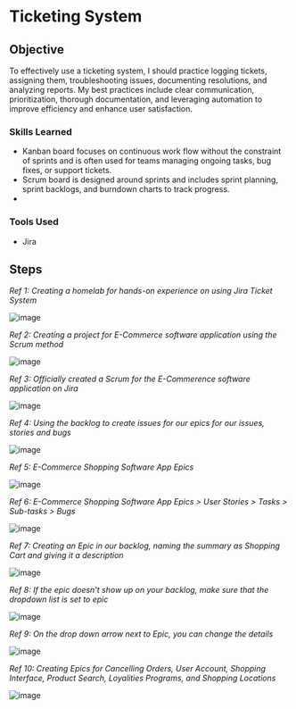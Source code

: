 # Ticketing System

## Objective
  
To effectively use a ticketing system, I should practice logging tickets, assigning them, troubleshooting issues, documenting resolutions, and analyzing reports. My best practices include clear communication, prioritization, thorough documentation, and leveraging automation to improve efficiency and enhance user satisfaction.

### Skills Learned

- Kanban board focuses on continuous work flow without the constraint of sprints and is often used for teams managing ongoing tasks, bug fixes, or support tickets.
- Scrum board is designed around sprints and includes sprint planning, sprint backlogs, and burndown charts to track progress.
- 

### Tools Used

- Jira

## Steps

*Ref 1: Creating a homelab for hands-on experience on using Jira Ticket System*

![image](https://github.com/user-attachments/assets/b23d4d36-67e3-4064-8c90-164f47ac2a39)

*Ref 2: Creating a project for E-Commerce software application using the Scrum method*

![image](https://github.com/user-attachments/assets/45f1ff0a-f567-4fc8-8f76-0485e1fc8c61)

*Ref 3: Officially created a Scrum for the E-Commerence software application on Jira*

![image](https://github.com/user-attachments/assets/8ac2f7cb-0fea-469f-9716-078a973a435b)

*Ref 4: Using the backlog to create issues for our epics for our issues, stories and bugs*

![image](https://github.com/user-attachments/assets/a0dea804-8b24-4a5c-aa24-4b08e414ccbe)

*Ref 5: E-Commerce Shopping Software App Epics*

![image](https://github.com/user-attachments/assets/c5c0cf2f-22a4-4cba-ba55-8ab3e39a8593)

*Ref 6: E-Commerce Shopping Software App Epics > User Stories > Tasks > Sub-tasks > Bugs*

![image](https://github.com/user-attachments/assets/b4c20df4-d09f-4c0b-bddf-85414b945f14)

*Ref 7: Creating an Epic in our backlog, naming the summary as Shopping Cart and giving it a description*

![image](https://github.com/user-attachments/assets/bc2b2c14-c326-4269-8922-2b118d90fd47)

*Ref 8: If the epic doesn't show up on your backlog, make sure that the dropdown list is set to epic*

![image](https://github.com/user-attachments/assets/eff510d4-6a09-48d1-b5cc-d091564090a9)

*Ref 9: On the drop down arrow next to Epic, you can change the details*

![image](https://github.com/user-attachments/assets/2a7be9d9-cce5-4eb2-ae4b-643406f3c6b6)

*Ref 10: Creating Epics for Cancelling Orders, User Account, Shopping Interface, Product Search, Loyalities Programs, and Shopping Locations*

![image](https://github.com/user-attachments/assets/da3ae2aa-c25e-43c2-a719-b8c7345fa455)





